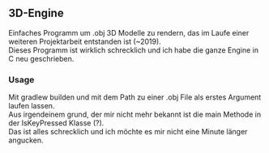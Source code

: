 ## 3D-Engine

Einfaches Programm um .obj 3D Modelle zu rendern, das im Laufe einer weiteren Projektarbeit entstanden ist (~2019).  
Dieses Programm ist wirklich schrecklich und ich habe die ganze Engine in C neu geschrieben.

### Usage

Mit gradlew builden und mit dem Path zu einer .obj File als erstes Argument laufen lassen.  
Aus irgendeinem grund, der mir nicht mehr bekannt ist die main Methode in der IsKeyPressed Klasse (?).  
Das ist alles schrecklich und ich möchte es mir nicht eine Minute länger angucken.